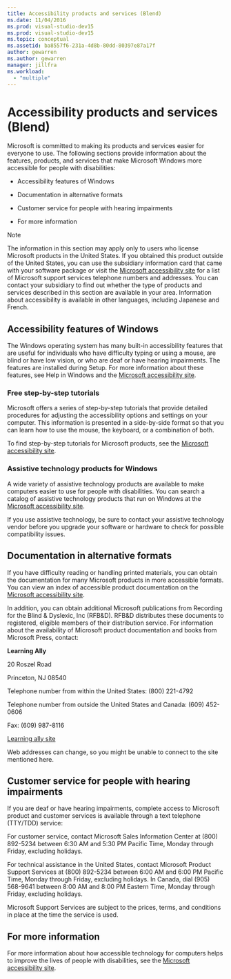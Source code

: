 ```yaml
---
title: Accessibility products and services (Blend)
ms.date: 11/04/2016
ms.prod: visual-studio-dev15
ms.prod: visual-studio-dev15
ms.topic: conceptual
ms.assetid: ba8557f6-231a-4d8b-80dd-80397e87a17f
author: gewarren
ms.author: gewarren
manager: jillfra
ms.workload:
  - "multiple"
---
```

# Accessibility products and services (Blend)
Microsoft is committed to making its products and services easier for everyone to use. The following sections provide information about the features, products, and services that make Microsoft Windows more accessible for people with disabilities:

-   Accessibility features of Windows

-   Documentation in alternative formats

-   Customer service for people with hearing impairments

-   For more information

> [!NOTE]
>  The information in this section may apply only to users who license Microsoft products in the United States. If you obtained this product outside of the United States, you can use the subsidiary information card that came with your software package or visit the [Microsoft accessibility site](http://go.microsoft.com/fwlink/?LinkID=75069) for a list of Microsoft support services telephone numbers and addresses. You can contact your subsidiary to find out whether the type of products and services described in this section are available in your area. Information about accessibility is available in other languages, including Japanese and French.

## Accessibility features of Windows
 The Windows operating system has many built-in accessibility features that are useful for individuals who have difficulty typing or using a mouse, are blind or have low vision, or who are deaf or have hearing impairments. The features are installed during Setup. For more information about these features, see Help in Windows and the [Microsoft accessibility site](http://go.microsoft.com/fwlink/?LinkID=75069).

### Free step-by-step tutorials
 Microsoft offers a series of step-by-step tutorials that provide detailed procedures for adjusting the accessibility options and settings on your computer. This information is presented in a side-by-side format so that you can learn how to use the mouse, the keyboard, or a combination of both.

 To find step-by-step tutorials for Microsoft products, see the [Microsoft accessibility site](http://go.microsoft.com/fwlink/?LinkID=75069).

### Assistive technology products for Windows
 A wide variety of assistive technology products are available to make computers easier to use for people with disabilities. You can search a catalog of assistive technology products that run on Windows at the [Microsoft accessibility site](http://go.microsoft.com/fwlink/?LinkID=75069).

 If you use assistive technology, be sure to contact your assistive technology vendor before you upgrade your software or hardware to check for possible compatibility issues.

## Documentation in alternative formats
 If you have difficulty reading or handling printed materials, you can obtain the documentation for many Microsoft products in more accessible formats. You can view an index of accessible product documentation on the [Microsoft accessibility site](http://go.microsoft.com/fwlink/?LinkID=75069).

 In addition, you can obtain additional Microsoft publications from Recording for the Blind & Dyslexic, Inc (RFB&D). RFB&D distributes these documents to registered, eligible members of their distribution service. For information about the availability of Microsoft product documentation and books from Microsoft Press, contact:

 **Learning Ally**

 20 Roszel Road

 Princeton, NJ 08540

 Telephone number from within the United States: (800) 221-4792

 Telephone number from outside the United States and Canada: (609) 452-0606

 Fax: (609) 987-8116

 [Learning ally site](http://go.microsoft.com/fwlink/?LinkId=111110)

 Web addresses can change, so you might be unable to connect to the site mentioned here.

## Customer service for people with hearing impairments
 If you are deaf or have hearing impairments, complete access to Microsoft product and customer services is available through a text telephone (TTY/TDD) service:

 For customer service, contact Microsoft Sales Information Center at (800) 892-5234 between 6:30 AM and 5:30 PM Pacific Time, Monday through Friday, excluding holidays.

 For technical assistance in the United States, contact Microsoft Product Support Services at (800) 892-5234 between 6:00 AM and 6:00 PM Pacific Time, Monday through Friday, excluding holidays. In Canada, dial (905) 568-9641 between 8:00 AM and 8:00 PM Eastern Time, Monday through Friday, excluding holidays.

 Microsoft Support Services are subject to the prices, terms, and conditions in place at the time the service is used.

## For more information
 For more information about how accessible technology for computers helps to improve the lives of people with disabilities, see the [Microsoft accessibility site](http://go.microsoft.com/fwlink/?LinkID=75069).